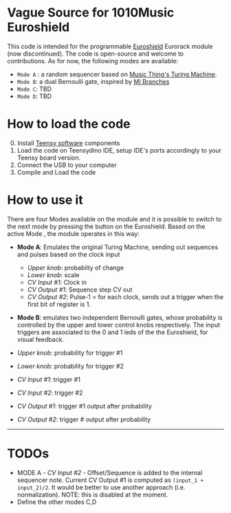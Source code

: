 # Vague Source for 1010Music Euroshield
This code is intended for the programmable 
[Euroshield](https://1010music.com/product/euroshield1) Eurorack module (now discontinued). The code is open-source and welcome to contributions. As for now, the following modes are available:
- `Mode A` : a random sequencer based on [Music Thing's Turing Machine](https://musicthing.co.uk/collateral/TuringRev1Docs.pdf). 
- `Mode B`: a dual Bernoulli gate, inspired by [MI Branches](https://mutable-instruments.net/modules/branches/)
- `Mode C`: TBD
- `Mode D`: TBD

# How to load the code
0. Install <a href="https://www.pjrc.com/teensy/tutorial.html">Teensy software</a> components
1. Load the code on Teensydino IDE, setup IDE's ports accordingly to your Teensy board version.
2. Connect the USB to your computer
3. Compile and Load the code

# How to use it
There are four Modes available on the module and it is possible to switch to the next mode by pressing the button on the Euroshield. Based on the active Mode , the module operates in this way:
- **Mode A**: Emulates the original Turing Machine, sending out sequences and pulses based on the clock input
  - *Upper knob*: probabilty of change
  - *Lower knob*: scale
  - *CV Input #1*: Clock in
  - *CV Output #1*: Sequence step CV out
  - *CV Output #2*: Pulse-1 = for each clock, sends out a trigger when the first bit of register is 1.
  
 - **Mode B**: emulates two independent Bernoulli gates, whose probability is controlled by the upper and lower control knobs respectively. The input triggers are associated to the 0 and 1 leds of the the Euroshield, for visual feedback.
  - *Upper knob*: probability for trigger #1
  - *Lower knob*: probability for trigger #2
  - *CV Input #1*: trigger #1
  - *CV Input #2*: trigger #2
  - *CV Output #1*: trigger #1 output after probability 
  - *CV Output #2*: trigger # output after probability


------------------

# TODOs
- MODE A - *CV Input #2* - Offset/Sequence is added to the internal sequencer note. Current CV Output #1 is computed as `(input_1 + input_2)/2`. It would be better to use another approach (i.e. normalization). NOTE: this is disabled at the moment.
- Define the other modes C,D
